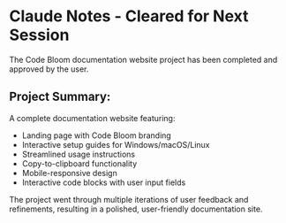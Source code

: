 # Claude Notes - Cleared for Next Session

The Code Bloom documentation website project has been completed and approved by the user.

## Project Summary:
A complete documentation website featuring:
- Landing page with Code Bloom branding
- Interactive setup guides for Windows/macOS/Linux 
- Streamlined usage instructions
- Copy-to-clipboard functionality
- Mobile-responsive design
- Interactive code blocks with user input fields

The project went through multiple iterations of user feedback and refinements, resulting in a polished, user-friendly documentation site.